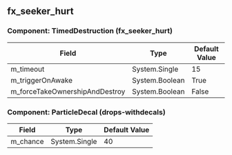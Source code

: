 ## fx_seeker_hurt

### Component: TimedDestruction (fx_seeker_hurt)

|Field|Type|Default Value|
|---|---|---|
|m_timeout|System.Single|15|
|m_triggerOnAwake|System.Boolean|True|
|m_forceTakeOwnershipAndDestroy|System.Boolean|False|

### Component: ParticleDecal (drops-withdecals)

|Field|Type|Default Value|
|---|---|---|
|m_chance|System.Single|40|

